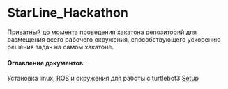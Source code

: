 # StarLine_Hackathon
Приватный до момента проведения хакатона  репозиторий для размещения всего рабочего окружения, способствующего ускорению решения задач на самом хакатоне.



#### Оглавление документов:

Установка linux, ROS и окружения для работы с turtlebot3 [Setup](./docs/Setup.md)

